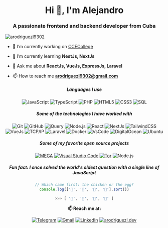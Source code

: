 <h1 align="center">Hi 👋, I'm Alejandro</h1>
<h3 align="center">A passionate frontend and backend developer from Cuba</h3>


<p align="left"> <img src="https://komarev.com/ghpvc/?username=arodriguezl9302&label=Profile%20views&color=0e75b6&style=flat" alt="arodriguezl9302" /> </p>

- 🔭 I’m currently working on [CCECollege](https://ccecollege.es)

- 🌱 I’m currently learning **NestJs, NextJs**

- 💬 Ask me about **ReactJs, VueJs, ExpressJs, Laravel**

- 📫 How to reach me **arodriguezl9302@gmail.com**

<div align="center">

##### Languages I use
![JavaScript](https://img.shields.io/badge/-JavaScript-000000?style=flat&logo=javascript)
![TypeScript](https://img.shields.io/badge/-TypeScript-000000?style=flat&logo=typescript)
![PHP](https://img.shields.io/badge/-PHP-000000?style=flat&logo=php)
![HTML5](https://img.shields.io/badge/-HTML5-000000?style=flat&logo=html5)
![CSS3](https://img.shields.io/badge/-CSS3-000000?style=flat&logo=CSS3)
![SQL](https://img.shields.io/badge/-SQL-000000?style=flat&logo=postgresql)

##### Some of the technologies I have worked with

![Git](https://img.shields.io/badge/-Git-222222?style=flat&logo=git&logoColor=F05032)
![GitHub](https://img.shields.io/badge/-GitHub-222222?style=flat&logo=github&logoColor=white)
![jQuery](https://img.shields.io/badge/-jQuery-222222?style=flat&logo=jQuery&logoColor=0769AD)
![Node.js](https://img.shields.io/badge/-Node.js-222222?style=flat&logo=node.js&logoColor=339933)
![React](https://img.shields.io/badge/-React-222222?style=flat&logo=React&logoColor=61DAFB)
![NextJs](https://img.shields.io/badge/-Next.js-222222?style=flat&logo=Next.js&logoColor=white)
![TailwindCSS](https://img.shields.io/badge/-TailwindCSS-222222?style=flat&logo=TailwindCSS&logoColor=07B0CE)
![VueJs](https://img.shields.io/badge/-VueJs-222222?style=flat&logo=Vue.js&logoColor=43C9AC)
![TCP/IP](https://img.shields.io/badge/-TCP/IP-222222?style=flat&logo=cisco&logoColor=white)
![Laravel](https://img.shields.io/badge/-Laravel-222222?style=flat&logo=laravel&logoColor=F43A2F)
![Docker](https://img.shields.io/badge/-Docker-222222?style=flat&logo=Docker&logoColor=blue)
![VsCode](https://img.shields.io/badge/-VsCode-222222?style=flat&logo=VisualStudioCode&logoColor=blue)
![DigitalOcean](https://img.shields.io/badge/-DigitalOcean-222222?style=flat&logo=DigitalOcean&logoColor=blue)
![Ubuntu](https://img.shields.io/badge/-Ubuntu-222222?style=flat&logo=Ubuntu&logoColor=red)

##### Some of my favorite open source projects
[![MEGA](https://img.shields.io/badge/-MEGA-444444?style=flat&logo=mega&logoColor=D9272E)](ttps://github.com/meganz/)
[![Visual Studio Code](https://img.shields.io/badge/-VSCode-444444?style=flat&logo=visual-studio-code&logoColor=007ACC)](https://github.com/microsoft/vscode)
[![Tor](https://img.shields.io/badge/-Tor-444444?style=flat&logo=tor&logoColor=7E4798)](https://www.torproject.org/)
![Node.js](https://img.shields.io/badge/-Node.js-222222?style=flat&logo=node.js&logoColor=339933)

##### Fun fact: I once solved the world's oldest question with a single line of JavaScript
<!-- wi*quL3fcV -->

```javascript
// Which came first: the chicken or the egg?
console.log(['🥚', '🐣', '🐥', '🐔'].sort())

>>> [ '🐔', '🐣', '🐥', '🥚' ]
```

**📫 Reach me at:**<br>

[![Telegram](https://img.shields.io/badge/-TELEGRAM-2CA5E0?style=for-the-badge&logo=telegram&logoColor=white)](https://t.me/arodriguezl)
[![Gmail](https://img.shields.io/badge/-GMAIL-D14836?style=for-the-badge&logo=gmail&logoColor=white)](mailto:arodriguezl9302@gmail.com)
[![LinkedIn](https://img.shields.io/badge/-LINKEDIN-0077B5?style=for-the-badge&logo=linkedin&logoColor=white)](https://www.linkedin.com/in/arodriguezl9302/)
[![arodriguezl.dev](https://img.shields.io/badge/-arodriguezl.dev-000000?style=for-the-badge&logo=react&logoColor=white)](https://www.arodriguezl.dev/)

<div align="center">
